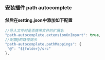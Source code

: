 ### 安装插件  path autocomplete

#### 然后在setting.json中添加如下配置

```javascript
//导入文件时是否携带文件的扩展名
"path-autocomplete.extensionOnImport": true,
//配置@的路径提示
"path-autocomplete.pathMappings": {
 "@": "${folder}/src"
},
```

